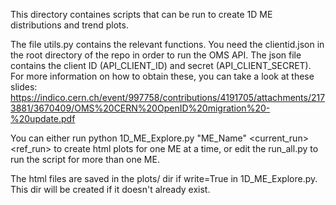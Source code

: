 This directory containes scripts that can be run to create 1D ME distributions and trend plots.  

The file utils.py contains the relevant functions. 
You need the clientid.json in the root directory of the repo in order to run the OMS API. The json file contains the client ID (API_CLIENT_ID) and secret (API_CLIENT_SECRET). For more information on how to obtain these, you can take a look at these slides: https://indico.cern.ch/event/997758/contributions/4191705/attachments/2173881/3670409/OMS%20CERN%20OpenID%20migration%20-%20update.pdf

You can either run 
python 1D_ME_Explore.py "ME_Name" <current_run> <ref_run>
to create html plots for one ME at a time, or edit the run_all.py to run the script for more than one ME.

The html files are saved in the plots/ dir if write=True in 1D_ME_Explore.py. This dir will be created if it doesn't already exist.
